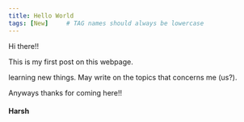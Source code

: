 ```yaml
---
title: Hello World
tags: [New]     # TAG names should always be lowercase
---
```

Hi there!!

This is my first post on this webpage.

learning new things. May write on the topics that concerns me (us?).

Anyways thanks for coming here!!

#### Harsh
